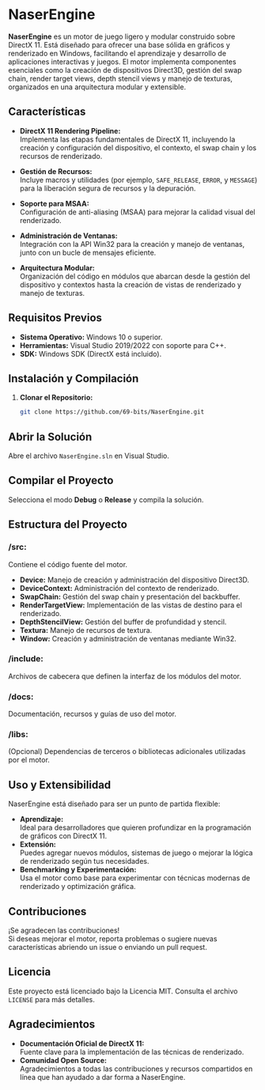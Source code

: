 # NaserEngine

**NaserEngine** es un motor de juego ligero y modular construido sobre DirectX 11. Está diseñado para ofrecer una base sólida en gráficos y renderizado en Windows, facilitando el aprendizaje y desarrollo de aplicaciones interactivas y juegos. El motor implementa componentes esenciales como la creación de dispositivos Direct3D, gestión del swap chain, render target views, depth stencil views y manejo de texturas, organizados en una arquitectura modular y extensible.

## Características

- **DirectX 11 Rendering Pipeline:**  
  Implementa las etapas fundamentales de DirectX 11, incluyendo la creación y configuración del dispositivo, el contexto, el swap chain y los recursos de renderizado.

- **Gestión de Recursos:**  
  Incluye macros y utilidades (por ejemplo, `SAFE_RELEASE`, `ERROR`, y `MESSAGE`) para la liberación segura de recursos y la depuración.

- **Soporte para MSAA:**  
  Configuración de anti-aliasing (MSAA) para mejorar la calidad visual del renderizado.

- **Administración de Ventanas:**  
  Integración con la API Win32 para la creación y manejo de ventanas, junto con un bucle de mensajes eficiente.

- **Arquitectura Modular:**  
  Organización del código en módulos que abarcan desde la gestión del dispositivo y contextos hasta la creación de vistas de renderizado y manejo de texturas.

## Requisitos Previos

- **Sistema Operativo:** Windows 10 o superior.
- **Herramientas:** Visual Studio 2019/2022 con soporte para C++.
- **SDK:** Windows SDK (DirectX está incluido).

## Instalación y Compilación

1. **Clonar el Repositorio:**

   ```bash
   git clone https://github.com/69-bits/NaserEngine.git
## Abrir la Solución

Abre el archivo `NaserEngine.sln` en Visual Studio.

## Compilar el Proyecto

Selecciona el modo **Debug** o **Release** y compila la solución.

## Estructura del Proyecto

### /src:
Contiene el código fuente del motor.
- **Device:** Manejo de creación y administración del dispositivo Direct3D.
- **DeviceContext:** Administración del contexto de renderizado.
- **SwapChain:** Gestión del swap chain y presentación del backbuffer.
- **RenderTargetView:** Implementación de las vistas de destino para el renderizado.
- **DepthStencilView:** Gestión del buffer de profundidad y stencil.
- **Textura:** Manejo de recursos de textura.
- **Window:** Creación y administración de ventanas mediante Win32.

### /include:
Archivos de cabecera que definen la interfaz de los módulos del motor.

### /docs:
Documentación, recursos y guías de uso del motor.

### /libs:
(Opcional) Dependencias de terceros o bibliotecas adicionales utilizadas por el motor.

## Uso y Extensibilidad

NaserEngine está diseñado para ser un punto de partida flexible:

- **Aprendizaje:**  
  Ideal para desarrolladores que quieren profundizar en la programación de gráficos con DirectX 11.
- **Extensión:**  
  Puedes agregar nuevos módulos, sistemas de juego o mejorar la lógica de renderizado según tus necesidades.
- **Benchmarking y Experimentación:**  
  Usa el motor como base para experimentar con técnicas modernas de renderizado y optimización gráfica.

## Contribuciones

¡Se agradecen las contribuciones!  
Si deseas mejorar el motor, reporta problemas o sugiere nuevas características abriendo un issue o enviando un pull request.

## Licencia

Este proyecto está licenciado bajo la Licencia MIT. Consulta el archivo `LICENSE` para más detalles.

## Agradecimientos

- **Documentación Oficial de DirectX 11:**  
  Fuente clave para la implementación de las técnicas de renderizado.
- **Comunidad Open Source:**  
  Agradecimientos a todas las contribuciones y recursos compartidos en línea que han ayudado a dar forma a NaserEngine.
